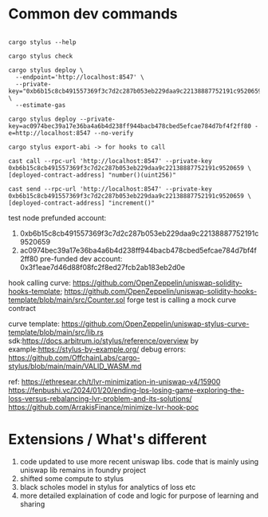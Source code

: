 Common dev commands
===================
```

cargo stylus --help

cargo stylus check

cargo stylus deploy \
  --endpoint='http://localhost:8547' \
  --private-key="0xb6b15c8cb491557369f3c7d2c287b053eb229daa9c22138887752191c9520659" \
  --estimate-gas

cargo stylus deploy --private-key=ac0974bec39a17e36ba4a6b4d238ff944bacb478cbed5efcae784d7bf4f2ff80 -e=http://localhost:8547 --no-verify

cargo stylus export-abi -> for hooks to call

cast call --rpc-url 'http://localhost:8547' --private-key 0xb6b15c8cb491557369f3c7d2c287b053eb229daa9c22138887752191c9520659 \
[deployed-contract-address] "number()(uint256)"

cast send --rpc-url 'http://localhost:8547' --private-key 0xb6b15c8cb491557369f3c7d2c287b053eb229daa9c22138887752191c9520659 \
[deployed-contract-address] "increment()"
```

test node prefunded account: 
1. 0xb6b15c8cb491557369f3c7d2c287b053eb229daa9c22138887752191c9520659
2. ac0974bec39a17e36ba4a6b4d238ff944bacb478cbed5efcae784d7bf4f2ff80
pre-funded dev account: 0x3f1eae7d46d88f08fc2f8ed27fcb2ab183eb2d0e

hook calling curve: https://github.com/OpenZeppelin/uniswap-solidity-hooks-template; https://github.com/OpenZeppelin/uniswap-solidity-hooks-template/blob/main/src/Counter.sol
forge test is calling a mock curve contract

curve template: https://github.com/OpenZeppelin/uniswap-stylus-curve-template/blob/main/src/lib.rs
sdk:https://docs.arbitrum.io/stylus/reference/overview
by example:https://stylus-by-example.org/
debug errors: https://github.com/OffchainLabs/cargo-stylus/blob/main/main/VALID_WASM.md


ref:
https://ethresear.ch/t/lvr-minimization-in-uniswap-v4/15900
https://fenbushi.vc/2024/01/20/ending-lps-losing-game-exploring-the-loss-versus-rebalancing-lvr-problem-and-its-solutions/
https://github.com/ArrakisFinance/minimize-lvr-hook-poc


Extensions / What's different
==============================================================================
1. code updated to use more recent uniswap libs. code that is mainly using uniswap lib remains in foundry project
2. shifted some compute to stylus
3. black scholes model in stylus for analytics of loss etc
4. more detailed explaination of code and logic for purpose of learning and sharing